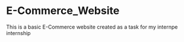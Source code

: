 # E-Commerce_Website
This is a basic E-Commerce website created as a task for my internpe internship
